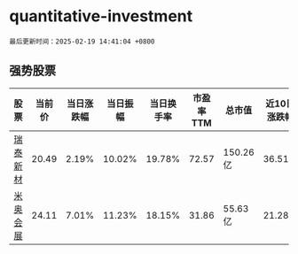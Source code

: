 # quantitative-investment

`最后更新时间：2025-02-19 14:41:04 +0800`

## 强势股票

|股票|当前价|当日涨跌幅|当日振幅|当日换手率|市盈率TTM|总市值|近10日涨跌幅|
|----|----|----|----|----|----|----|----|
|[瑞泰新材](https://xueqiu.com/S/SZ301238)|20.49|2.19%|10.02%|19.78%|72.57|150.26亿|36.51%|
|[米奥会展](https://xueqiu.com/S/SZ300795)|24.11|7.01%|11.23%|18.15%|31.86|55.63亿|21.28%|
